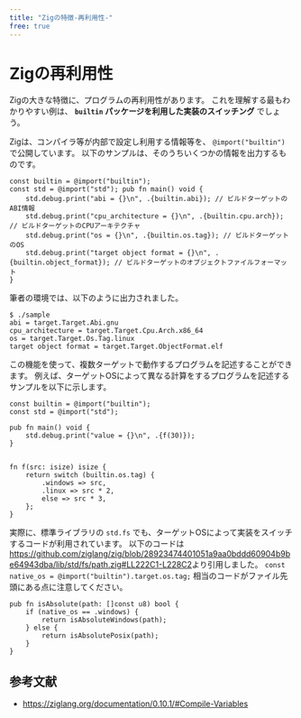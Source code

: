 ```yaml
---
title: "Zigの特徴-再利用性-"
free: true
---
```


# Zigの再利用性

Zigの大きな特徴に、プログラムの再利用性があります。
これを理解する最もわかりやすい例は、 **`builtin` パッケージを利用した実装のスイッチング** でしょう。

Zigは、コンパイラ等が内部で設定し利用する情報等を、 `@import("builtin")` で公開しています。
以下のサンプルは、そのうちいくつかの情報を出力するものです。

```zig
const builtin = @import("builtin");
const std = @import("std"); pub fn main() void {
    std.debug.print("abi = {}\n", .{builtin.abi}); // ビルドターゲットのABI情報
    std.debug.print("cpu_architecture = {}\n", .{builtin.cpu.arch}); // ビルドターゲットのCPUアーキテクチャ
    std.debug.print("os = {}\n", .{builtin.os.tag}); // ビルドターゲットのOS
    std.debug.print("target object format = {}\n", .{builtin.object_format}); // ビルドターゲットのオブジェクトファイルフォーマット
}
```

筆者の環境では、以下のように出力されました。

```shell
$ ./sample
abi = target.Target.Abi.gnu
cpu_architecture = target.Target.Cpu.Arch.x86_64
os = target.Target.Os.Tag.linux
target object format = target.Target.ObjectFormat.elf
```

この機能を使って、複数ターゲットで動作するプログラムを記述することができます。
例えば、ターゲットOSによって異なる計算をするプログラムを記述するサンプルを以下に示します。

```zig
const builtin = @import("builtin");
const std = @import("std");

pub fn main() void {
    std.debug.print("value = {}\n", .{f(30)});
}


fn f(src: isize) isize {
    return switch (builtin.os.tag) {
        .windows => src,
        .linux => src * 2,
        else => src * 3,
    };
}
```

実際に、標準ライブラリの `std.fs` でも、ターゲットOSによって実装をスイッチするコードが利用されています。
以下のコードは<https://github.com/ziglang/zig/blob/28923474401051a9aa0bddd60904b9be64943dba/lib/std/fs/path.zig#LL222C1-L228C2>より引用しました。
`const native_os = @import("builtin").target.os.tag;` 相当のコードがファイル先頭にある点に注意してください。

```zig
pub fn isAbsolute(path: []const u8) bool {
    if (native_os == .windows) {
        return isAbsoluteWindows(path);
    } else {
        return isAbsolutePosix(path);
    }
}
```

## 参考文献

- <https://ziglang.org/documentation/0.10.1/#Compile-Variables>

